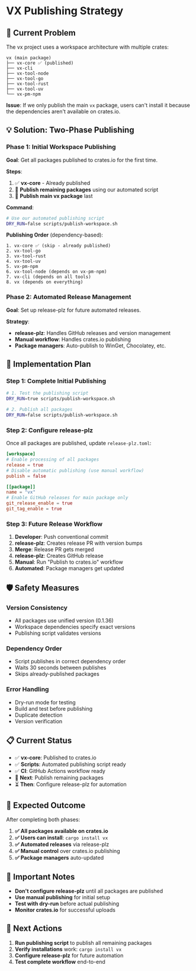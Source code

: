 # VX Publishing Strategy

## 🎯 **Current Problem**

The vx project uses a workspace architecture with multiple crates:

```
vx (main package)
├── vx-core ✅ (published)
├── vx-cli
├── vx-tool-node
├── vx-tool-go  
├── vx-tool-rust
├── vx-tool-uv
└── vx-pm-npm
```

**Issue**: If we only publish the main `vx` package, users can't install it because the dependencies aren't available on crates.io.

## 💡 **Solution: Two-Phase Publishing**

### **Phase 1: Initial Workspace Publishing**

**Goal**: Get all packages published to crates.io for the first time.

**Steps**:
1. ✅ **vx-core** - Already published
2. 🔄 **Publish remaining packages** using our automated script
3. 🔄 **Publish main vx package** last

**Command**:
```bash
# Use our automated publishing script
DRY_RUN=false scripts/publish-workspace.sh
```

**Publishing Order** (dependency-based):
```
1. vx-core ✅ (skip - already published)
2. vx-tool-go
3. vx-tool-rust  
4. vx-tool-uv
5. vx-pm-npm
6. vx-tool-node (depends on vx-pm-npm)
7. vx-cli (depends on all tools)
8. vx (depends on everything)
```

### **Phase 2: Automated Release Management**

**Goal**: Set up release-plz for future automated releases.

**Strategy**: 
- **release-plz**: Handles GitHub releases and version management
- **Manual workflow**: Handles crates.io publishing
- **Package managers**: Auto-publish to WinGet, Chocolatey, etc.

## 🚀 **Implementation Plan**

### **Step 1: Complete Initial Publishing**

```bash
# 1. Test the publishing script
DRY_RUN=true scripts/publish-workspace.sh

# 2. Publish all packages
DRY_RUN=false scripts/publish-workspace.sh
```

### **Step 2: Configure release-plz**

Once all packages are published, update `release-plz.toml`:

```toml
[workspace]
# Enable processing of all packages
release = true
# Disable automatic publishing (use manual workflow)
publish = false

[[package]]
name = "vx"
# Enable GitHub releases for main package only
git_release_enable = true
git_tag_enable = true
```

### **Step 3: Future Release Workflow**

1. **Developer**: Push conventional commit
2. **release-plz**: Creates release PR with version bumps
3. **Merge**: Release PR gets merged
4. **release-plz**: Creates GitHub release
5. **Manual**: Run "Publish to crates.io" workflow
6. **Automated**: Package managers get updated

## 🛡️ **Safety Measures**

### **Version Consistency**
- All packages use unified version (0.1.36)
- Workspace dependencies specify exact versions
- Publishing script validates versions

### **Dependency Order**
- Script publishes in correct dependency order
- Waits 30 seconds between publishes
- Skips already-published packages

### **Error Handling**
- Dry-run mode for testing
- Build and test before publishing
- Duplicate detection
- Version verification

## 📋 **Current Status**

- ✅ **vx-core**: Published to crates.io
- ✅ **Scripts**: Automated publishing script ready
- ✅ **CI**: GitHub Actions workflow ready
- 🔄 **Next**: Publish remaining packages
- ⏳ **Then**: Configure release-plz for automation

## 🎯 **Expected Outcome**

After completing both phases:

1. **✅ All packages available on crates.io**
2. **✅ Users can install**: `cargo install vx`
3. **✅ Automated releases** via release-plz
4. **✅ Manual control** over crates.io publishing
5. **✅ Package managers** auto-updated

## 🚨 **Important Notes**

- **Don't configure release-plz** until all packages are published
- **Use manual publishing** for initial setup
- **Test with dry-run** before actual publishing
- **Monitor crates.io** for successful uploads

## 🔄 **Next Actions**

1. **Run publishing script** to publish all remaining packages
2. **Verify installations** work: `cargo install vx`
3. **Configure release-plz** for future automation
4. **Test complete workflow** end-to-end
